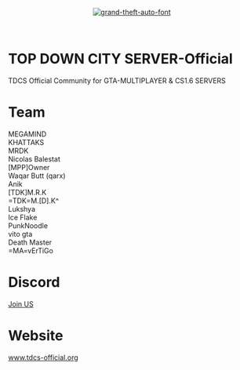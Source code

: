 <p align="center">
 <!--<a href="https://imgbb.com/"><img src="https://image.ibb.co/dW1VqS/tdc.png" alt="tdc" border="0"></a>-->
 <!--<a href="https://fontmeme.com/grand-theft-auto-font/"><img src="https://fontmeme.com/permalink/180402/2ed652c5f0969d12d115cf590bd2012b.png" alt="grand-theft-auto-font" border="0"></a>-->
 <a href="https://fontmeme.com/grand-theft-auto-font/"><img src="https://fontmeme.com/permalink/180402/823e0f67ef432b7faa54d8bc377d620e.png" alt="grand-theft-auto-font" border="0"></a>
</p>
<br/>

# TOP DOWN CITY SERVER-Official
TDCS Official Community for GTA-MULTIPLAYER & CS1.6 SERVERS

# Team
MEGAMIND<br>
KHATTAKS<br>
MRDK<br>
Nicolas Balestat<br> 
[MPP]Owner <br>
Waqar Butt (qarx) <br>
Anik<br>
[TDK]M.R.K<br>
=TDK=M.[D].K^ <br>
Lukshya<br>
Ice Flake<br>
PunkNoodle<br>
vito gta<br>
Death Master<br>
=MA=vErTiGo<br>

# Discord
<a href="https://discord.gg/WVjRMdj">Join US</a>

# Website
<a href="http://tdcs-official.bitballoon.com/">www.tdcs-official.org</a>

